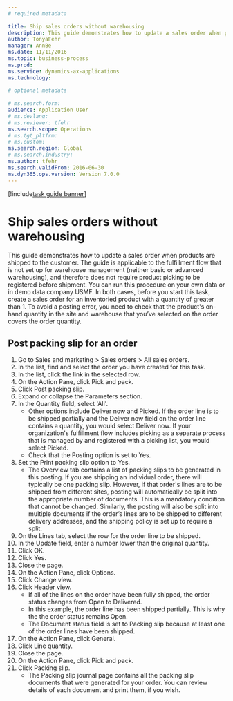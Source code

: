 ```yaml
--- 
# required metadata 
 
title: Ship sales orders without warehousing
description: This guide demonstrates how to update a sales order when products are shipped to the customer. 
author: TonyaFehr 
manager: AnnBe 
ms.date: 11/11/2016
ms.topic: business-process 
ms.prod:  
ms.service: dynamics-ax-applications 
ms.technology:  
 
# optional metadata 
 
# ms.search.form:   
audience: Application User 
# ms.devlang:  
# ms.reviewer: tfehr 
ms.search.scope: Operations 
# ms.tgt_pltfrm:  
# ms.custom:  
ms.search.region: Global
# ms.search.industry: 
ms.author: tfehr 
ms.search.validFrom: 2016-06-30 
ms.dyn365.ops.version: Version 7.0.0 
---
```


[!include[task guide banner](.../includes/task-guide-banner.md)]

# Ship sales orders without warehousing

This guide demonstrates how to update a sales order when products are shipped to the customer. The guide is applicable to the fulfillment flow that is not set up for warehouse management (neither basic or advanced warehousing), and therefore does not require product picking to be registered before shipment. You can run this procedure on your own data or in demo data company USMF. In both cases, before you start this task, create a sales order for an inventoried product with a quantity of greater than 1. To avoid a posting error, you need to check that the product's on-hand quantity in the site and warehouse that you’ve selected on the order covers the order quantity.


## Post packing slip for an order
1. Go to Sales and marketing > Sales orders > All sales orders.
2. In the list, find and select the order you have created for this task.
3. In the list, click the link in the selected row.
4. On the Action Pane, click Pick and pack.
5. Click Post packing slip.
6. Expand or collapse the Parameters section.
7. In the Quantity field, select 'All'.
    * Other options include Deliver now and Picked. If the order line is to be shipped partially and the Deliver now field on the order line contains a quantity, you would select Deliver now. If your organization's fulfillment flow includes picking as a separate process that is managed by and registered with a picking list, you would select Picked.  
    * Check that the Posting option is set to Yes.  
8. Set the Print packing slip option to Yes.
    * The Overview tab contains a list of packing slips to be generated in this posting. If you are shipping an individual order, there will typically be one packing slip. However, if that order's lines are to be shipped from different sites, posting will automatically be split into the appropriate number of documents. This is a mandatory condition that cannot be changed. Similarly, the posting will also be split into multiple documents if the order’s lines are to be shipped to different delivery addresses, and the shipping policy is set up to require a split.  
9. On the Lines tab, select the row for the order line to be shipped.
10. In the Update field, enter a number lower than the original quantity.
11. Click OK.
12. Click Yes.
13. Close the page.
14. On the Action Pane, click Options.
15. Click Change view.
16. Click Header view.
    * If all of the lines on the order have been fully shipped, the order status changes from Open to Delivered.  
    * In this example, the order line has been shipped partially. This is why the the order status remains Open.     
    * The Document status field is set to Packing slip because at least one of the order lines have been shipped.  
17. On the Action Pane, click General.
18. Click Line quantity.
19. Close the page.
20. On the Action Pane, click Pick and pack.
21. Click Packing slip.
    * The Packing slip journal page contains all the packing slip documents that were generated for your order. You can review details of each document and print them, if you wish.  

